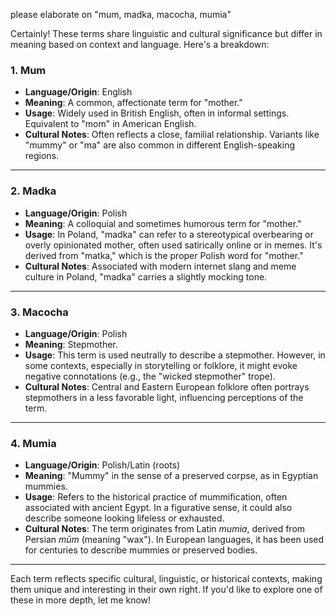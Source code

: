 please elaborate on "mum, madka, macocha, mumia"


Certainly! These terms share linguistic and cultural significance but differ in meaning based on context and language. Here's a breakdown:

### 1. **Mum**
   - **Language/Origin**: English
   - **Meaning**: A common, affectionate term for "mother." 
   - **Usage**: Widely used in British English, often in informal settings. Equivalent to "mom" in American English.
   - **Cultural Notes**: Often reflects a close, familial relationship. Variants like "mummy" or "ma" are also common in different English-speaking regions.

---

### 2. **Madka**
   - **Language/Origin**: Polish
   - **Meaning**: A colloquial and sometimes humorous term for "mother."
   - **Usage**: In Poland, "madka" can refer to a stereotypical overbearing or overly opinionated mother, often used satirically online or in memes. It's derived from "matka," which is the proper Polish word for "mother."
   - **Cultural Notes**: Associated with modern internet slang and meme culture in Poland, "madka" carries a slightly mocking tone.

---

### 3. **Macocha**
   - **Language/Origin**: Polish
   - **Meaning**: Stepmother.
   - **Usage**: This term is used neutrally to describe a stepmother. However, in some contexts, especially in storytelling or folklore, it might evoke negative connotations (e.g., the "wicked stepmother" trope).
   - **Cultural Notes**: Central and Eastern European folklore often portrays stepmothers in a less favorable light, influencing perceptions of the term.

---

### 4. **Mumia**
   - **Language/Origin**: Polish/Latin (roots)
   - **Meaning**: "Mummy" in the sense of a preserved corpse, as in Egyptian mummies.
   - **Usage**: Refers to the historical practice of mummification, often associated with ancient Egypt. In a figurative sense, it could also describe someone looking lifeless or exhausted.
   - **Cultural Notes**: The term originates from Latin *mumia*, derived from Persian *mūm* (meaning "wax"). In European languages, it has been used for centuries to describe mummies or preserved bodies.

---

Each term reflects specific cultural, linguistic, or historical contexts, making them unique and interesting in their own right. If you'd like to explore one of these in more depth, let me know!

